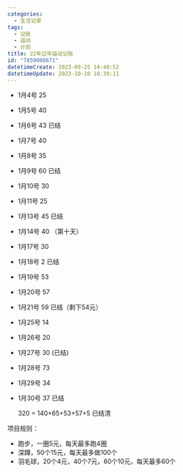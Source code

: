 ```yaml
---
categories:
  - 生活记录
tags:
  - 记账
  - 运动
  - 计划
title: 22年过年运动记账
id: "7859008671"
datetimeCreate: 2023-09-25 14:40:52
datetimeUpdate: 2023-10-10 18:39:11
---
```


- 1月4号 25

- 1月5号 40

- 1月6号 43 已结

- 1月7号 40

- 1月8号 35

- 1月9号 60 已结

- 1月10号 30

- 1月11号 25

- 1月13号 45 已结

- 1月14号 40 （第十天）

- 1月17号 30

- 1月18号 2 已结

- 1月19号 53

- 1月20号 57

- 1月21号 59 已结（剩下54元）

- 1月25号 14 

- 1月26号 20

- 1月27号 30 (已结)

- 1月28号 73 
- 1月29号 34
- 1月30号 37 已结

  320 = 140+65+53+57+5 已结清

项目规则：

- 跑步，一圈5元，每天最多跑4圈
- 深蹲，50个15元，每天最多做100个
- 羽毛球，20个4元，40个7元，60个10元，每天最多60个
